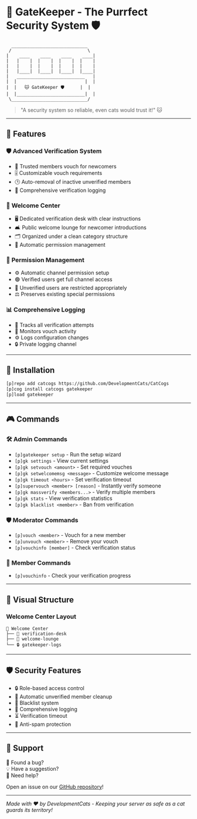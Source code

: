 # 🐾 GateKeeper - The Purrfect Security System 🛡️

```
  _____________________________
 /                             \
|    ____    ____    ____    ____|
|   |    |  |    |  |    |  |    |
|   |    |  |    |  |    |  |    |
|   |____|  |____|  |____|  |____|
|   __________________________   |
|  |                          |  |
|  |   🐱 GateKeeper 🛡️      |  |
|  |__________________________|  |
 \_____________________________/
```

> "A security system so reliable, even cats would trust it!" 🐱

---

## 🎯 Features

### 🛡️ **Advanced Verification System**
- 🐾 Trusted members vouch for newcomers
- 🎚️ Customizable vouch requirements
- 🕒 Auto-removal of inactive unverified members
- 📜 Comprehensive verification logging

### 🏰 **Welcome Center**
- 🖥️ Dedicated verification desk with clear instructions
- 🛋️ Public welcome lounge for newcomer introductions
- 🗂️ Organized under a clean category structure
- 🔑 Automatic permission management

### 🔐 **Permission Management**
- ⚙️ Automatic channel permission setup
- 🟢 Verified users get full channel access
- 🔴 Unverified users are restricted appropriately
- ⚖️ Preserves existing special permissions

### 📊 **Comprehensive Logging**
- 📝 Tracks all verification attempts
- 👥 Monitors vouch activity
- ⚙️ Logs configuration changes
- 🔒 Private logging channel

---

## 🚀 Installation

```bash
[p]repo add catcogs https://github.com/DevelopmentCats/CatCogs
[p]cog install catcogs gatekeeper
[p]load gatekeeper
```

---

## 🎮 Commands

### 🛠️ Admin Commands
- `[p]gatekeeper setup` - Run the setup wizard
- `[p]gk settings` - View current settings
- `[p]gk setvouch <amount>` - Set required vouches
- `[p]gk setwelcomemsg <message>` - Customize welcome message
- `[p]gk timeout <hours>` - Set verification timeout
- `[p]supervouch <member> [reason]` - Instantly verify someone
- `[p]gk massverify <members...>` - Verify multiple members
- `[p]gk stats` - View verification statistics
- `[p]gk blacklist <member>` - Ban from verification

### 🛡️ Moderator Commands
- `[p]vouch <member>` - Vouch for a new member
- `[p]unvouch <member>` - Remove your vouch
- `[p]vouchinfo [member]` - Check verification status

### 👤 Member Commands
- `[p]vouchinfo` - Check your verification progress

---

## 🎨 Visual Structure

### Welcome Center Layout
```
📁 Welcome Center
├── 📝 verification-desk
├── 💬 welcome-lounge
└── 🔒 gatekeeper-logs
```

---

## 🛡️ Security Features

- 🔒 Role-based access control
- 🧹 Automatic unverified member cleanup
- 🚫 Blacklist system
- 📜 Comprehensive logging
- ⏳ Verification timeout
- 🚨 Anti-spam protection

---

## 📝 Support

🐛 Found a bug?  
💡 Have a suggestion?  
🐾 Need help?  

Open an issue on our [GitHub repository](https://github.com/DevelopmentCats/CatCogs)!

---

*Made with ❤️ by DevelopmentCats - Keeping your server as safe as a cat guards its territory!*

